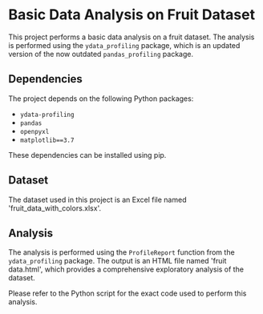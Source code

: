 # Basic Data Analysis on Fruit Dataset

This project performs a basic data analysis on a fruit dataset. The analysis is performed using the `ydata_profiling` package, which is an updated version of the now outdated `pandas_profiling` package.

## Dependencies

The project depends on the following Python packages:

- `ydata-profiling`
- `pandas`
- `openpyxl`
- `matplotlib==3.7`

These dependencies can be installed using pip.

## Dataset

The dataset used in this project is an Excel file named 'fruit_data_with_colors.xlsx'.

## Analysis

The analysis is performed using the `ProfileReport` function from the `ydata_profiling` package. The output is an HTML file named 'fruit data.html', which provides a comprehensive exploratory analysis of the dataset.

Please refer to the Python script for the exact code used to perform this analysis.
